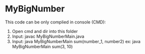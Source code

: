 # MyBigNumber
This code can be only complied in console (CMD): 
1) Open cmd and dir into this folder
2) Input: javac MyBigNumberMain.java
3) Input: java MyBigNumberMain sum(number_1, number2)
      ex: java MyBigNumberMain sum(3, 10)
